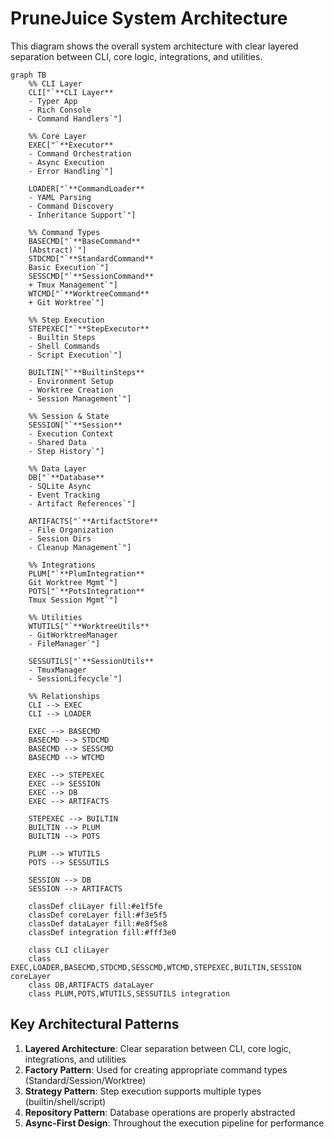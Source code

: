 # PruneJuice System Architecture

This diagram shows the overall system architecture with clear layered separation between CLI, core logic, integrations, and utilities.

```mermaid
graph TB
    %% CLI Layer
    CLI["`**CLI Layer**
    - Typer App
    - Rich Console
    - Command Handlers`"]
    
    %% Core Layer
    EXEC["`**Executor**
    - Command Orchestration
    - Async Execution
    - Error Handling`"]
    
    LOADER["`**CommandLoader**
    - YAML Parsing
    - Command Discovery
    - Inheritance Support`"]
    
    %% Command Types
    BASECMD["`**BaseCommand**
    (Abstract)`"]
    STDCMD["`**StandardCommand**
    Basic Execution`"]
    SESSCMD["`**SessionCommand**
    + Tmux Management`"]
    WTCMD["`**WorktreeCommand**
    + Git Worktree`"]
    
    %% Step Execution
    STEPEXEC["`**StepExecutor**
    - Builtin Steps
    - Shell Commands
    - Script Execution`"]
    
    BUILTIN["`**BuiltinSteps**
    - Environment Setup
    - Worktree Creation
    - Session Management`"]
    
    %% Session & State
    SESSION["`**Session**
    - Execution Context
    - Shared Data
    - Step History`"]
    
    %% Data Layer
    DB["`**Database**
    - SQLite Async
    - Event Tracking
    - Artifact References`"]
    
    ARTIFACTS["`**ArtifactStore**
    - File Organization
    - Session Dirs
    - Cleanup Management`"]
    
    %% Integrations
    PLUM["`**PlumIntegration**
    Git Worktree Mgmt`"]
    POTS["`**PotsIntegration**
    Tmux Session Mgmt`"]
    
    %% Utilities
    WTUTILS["`**WorktreeUtils**
    - GitWorktreeManager
    - FileManager`"]
    
    SESSUTILS["`**SessionUtils**
    - TmuxManager
    - SessionLifecycle`"]
    
    %% Relationships
    CLI --> EXEC
    CLI --> LOADER
    
    EXEC --> BASECMD
    BASECMD --> STDCMD
    BASECMD --> SESSCMD
    BASECMD --> WTCMD
    
    EXEC --> STEPEXEC
    EXEC --> SESSION
    EXEC --> DB
    EXEC --> ARTIFACTS
    
    STEPEXEC --> BUILTIN
    BUILTIN --> PLUM
    BUILTIN --> POTS
    
    PLUM --> WTUTILS
    POTS --> SESSUTILS
    
    SESSION --> DB
    SESSION --> ARTIFACTS
    
    classDef cliLayer fill:#e1f5fe
    classDef coreLayer fill:#f3e5f5
    classDef dataLayer fill:#e8f5e8
    classDef integration fill:#fff3e0
    
    class CLI cliLayer
    class EXEC,LOADER,BASECMD,STDCMD,SESSCMD,WTCMD,STEPEXEC,BUILTIN,SESSION coreLayer
    class DB,ARTIFACTS dataLayer
    class PLUM,POTS,WTUTILS,SESSUTILS integration
```

## Key Architectural Patterns

1. **Layered Architecture**: Clear separation between CLI, core logic, integrations, and utilities
2. **Factory Pattern**: Used for creating appropriate command types (Standard/Session/Worktree)
3. **Strategy Pattern**: Step execution supports multiple types (builtin/shell/script)
4. **Repository Pattern**: Database operations are properly abstracted
5. **Async-First Design**: Throughout the execution pipeline for performance